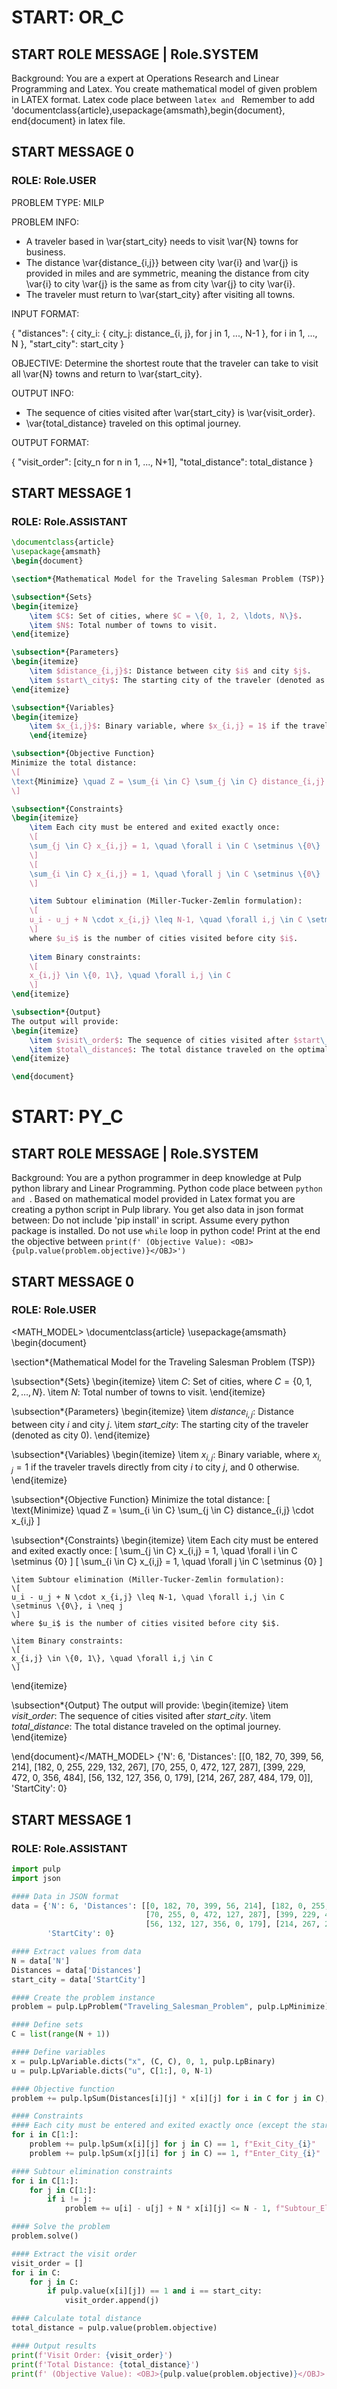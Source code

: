 # START: OR_C 
## START ROLE MESSAGE | Role.SYSTEM 
Background: You are a expert at Operations Research and Linear Programming and Latex. You create mathematical model of given problem in LATEX format. Latex code place between ```latex and ``` Remember to add 'documentclass{article},usepackage{amsmath},begin{document}, end{document} in latex file. 
## START MESSAGE 0 
### ROLE: Role.USER
<DESCRIPTION>
PROBLEM TYPE: MILP

PROBLEM INFO:

- A traveler based in \var{start_city} needs to visit \var{N} towns for business.
- The distance \var{distance_{i,j}} between city \var{i} and \var{j} is provided in miles and are symmetric, meaning the distance from city \var{i} to city \var{j} is the same as from city \var{j} to city \var{i}.
- The traveler must return to \var{start_city} after visiting all towns.

INPUT FORMAT: 

{
    "distances": {
        city_i: {
            city_j: distance_{i, j},
            for j in 1, ..., N-1
        },
        for i in 1, ..., N
    },
    "start_city": start_city
}

OBJECTIVE: Determine the shortest route that the traveler can take to visit all \var{N} towns and return to \var{start_city}.

OUTPUT INFO:

- The sequence of cities visited after \var{start_city} is \var{visit_order}.
- \var{total_distance} traveled on this optimal journey.

OUTPUT FORMAT:

{
    "visit_order": [city_n for n in 1, ..., N+1],
    "total_distance": total_distance
}
</DESCRIPTION>


## START MESSAGE 1 
### ROLE: Role.ASSISTANT
```latex
\documentclass{article}
\usepackage{amsmath}
\begin{document}

\section*{Mathematical Model for the Traveling Salesman Problem (TSP)}

\subsection*{Sets}
\begin{itemize}
    \item $C$: Set of cities, where $C = \{0, 1, 2, \ldots, N\}$.
    \item $N$: Total number of towns to visit.
\end{itemize}

\subsection*{Parameters}
\begin{itemize}
    \item $distance_{i,j}$: Distance between city $i$ and city $j$.
    \item $start\_city$: The starting city of the traveler (denoted as city 0).
\end{itemize}

\subsection*{Variables}
\begin{itemize}
    \item $x_{i,j}$: Binary variable, where $x_{i,j} = 1$ if the traveler travels directly from city $i$ to city $j$, and $0$ otherwise.
    \end{itemize}

\subsection*{Objective Function}
Minimize the total distance:
\[
\text{Minimize} \quad Z = \sum_{i \in C} \sum_{j \in C} distance_{i,j} \cdot x_{i,j}
\]

\subsection*{Constraints}
\begin{itemize}
    \item Each city must be entered and exited exactly once:
    \[
    \sum_{j \in C} x_{i,j} = 1, \quad \forall i \in C \setminus \{0\}
    \]
    \[
    \sum_{i \in C} x_{i,j} = 1, \quad \forall j \in C \setminus \{0\}
    \]

    \item Subtour elimination (Miller-Tucker-Zemlin formulation):
    \[
    u_i - u_j + N \cdot x_{i,j} \leq N-1, \quad \forall i,j \in C \setminus \{0\}, i \neq j
    \]
    where $u_i$ is the number of cities visited before city $i$.
    
    \item Binary constraints:
    \[
    x_{i,j} \in \{0, 1\}, \quad \forall i,j \in C
    \]
\end{itemize}

\subsection*{Output}
The output will provide:
\begin{itemize}
    \item $visit\_order$: The sequence of cities visited after $start\_city$.
    \item $total\_distance$: The total distance traveled on the optimal journey.
\end{itemize}

\end{document}
```

# START: PY_C 
## START ROLE MESSAGE | Role.SYSTEM 
Background: You are a python programmer in deep knowledge at Pulp python library and Linear Programming. Python code place between ```python and ```. Based on mathematical model provided in Latex format you are creating a python script in Pulp library. You get also data in json format between: <DATA></DATA> Do not include 'pip install' in script. Assume every python package is installed. Do not use `while` loop in python code! Print at the end the objective between <OBJ></OBJ> `print(f' (Objective Value): <OBJ>{pulp.value(problem.objective)}</OBJ>')` 
## START MESSAGE 0 
### ROLE: Role.USER
<MATH_MODEL>
\documentclass{article}
\usepackage{amsmath}
\begin{document}

\section*{Mathematical Model for the Traveling Salesman Problem (TSP)}

\subsection*{Sets}
\begin{itemize}
    \item $C$: Set of cities, where $C = \{0, 1, 2, \ldots, N\}$.
    \item $N$: Total number of towns to visit.
\end{itemize}

\subsection*{Parameters}
\begin{itemize}
    \item $distance_{i,j}$: Distance between city $i$ and city $j$.
    \item $start\_city$: The starting city of the traveler (denoted as city 0).
\end{itemize}

\subsection*{Variables}
\begin{itemize}
    \item $x_{i,j}$: Binary variable, where $x_{i,j} = 1$ if the traveler travels directly from city $i$ to city $j$, and $0$ otherwise.
    \end{itemize}

\subsection*{Objective Function}
Minimize the total distance:
\[
\text{Minimize} \quad Z = \sum_{i \in C} \sum_{j \in C} distance_{i,j} \cdot x_{i,j}
\]

\subsection*{Constraints}
\begin{itemize}
    \item Each city must be entered and exited exactly once:
    \[
    \sum_{j \in C} x_{i,j} = 1, \quad \forall i \in C \setminus \{0\}
    \]
    \[
    \sum_{i \in C} x_{i,j} = 1, \quad \forall j \in C \setminus \{0\}
    \]

    \item Subtour elimination (Miller-Tucker-Zemlin formulation):
    \[
    u_i - u_j + N \cdot x_{i,j} \leq N-1, \quad \forall i,j \in C \setminus \{0\}, i \neq j
    \]
    where $u_i$ is the number of cities visited before city $i$.
    
    \item Binary constraints:
    \[
    x_{i,j} \in \{0, 1\}, \quad \forall i,j \in C
    \]
\end{itemize}

\subsection*{Output}
The output will provide:
\begin{itemize}
    \item $visit\_order$: The sequence of cities visited after $start\_city$.
    \item $total\_distance$: The total distance traveled on the optimal journey.
\end{itemize}

\end{document}</MATH_MODEL>
<DATA>
{'N': 6, 'Distances': [[0, 182, 70, 399, 56, 214], [182, 0, 255, 229, 132, 267], [70, 255, 0, 472, 127, 287], [399, 229, 472, 0, 356, 484], [56, 132, 127, 356, 0, 179], [214, 267, 287, 484, 179, 0]], 'StartCity': 0}</DATA>


## START MESSAGE 1 
### ROLE: Role.ASSISTANT
```python
import pulp
import json

#### Data in JSON format
data = {'N': 6, 'Distances': [[0, 182, 70, 399, 56, 214], [182, 0, 255, 229, 132, 267],
                              [70, 255, 0, 472, 127, 287], [399, 229, 472, 0, 356, 484],
                              [56, 132, 127, 356, 0, 179], [214, 267, 287, 484, 179, 0]], 
        'StartCity': 0}

#### Extract values from data
N = data['N']
Distances = data['Distances']
start_city = data['StartCity']

#### Create the problem instance
problem = pulp.LpProblem("Traveling_Salesman_Problem", pulp.LpMinimize)

#### Define sets
C = list(range(N + 1))

#### Define variables
x = pulp.LpVariable.dicts("x", (C, C), 0, 1, pulp.LpBinary)
u = pulp.LpVariable.dicts("u", C[1:], 0, N-1)

#### Objective function
problem += pulp.lpSum(Distances[i][j] * x[i][j] for i in C for j in C), "Total_Distance"

#### Constraints
#### Each city must be entered and exited exactly once (except the starting city)
for i in C[1:]:
    problem += pulp.lpSum(x[i][j] for j in C) == 1, f"Exit_City_{i}"
    problem += pulp.lpSum(x[j][i] for j in C) == 1, f"Enter_City_{i}"

#### Subtour elimination constraints
for i in C[1:]:
    for j in C[1:]:
        if i != j:
            problem += u[i] - u[j] + N * x[i][j] <= N - 1, f"Subtour_Elimination_{i}_{j}"

#### Solve the problem
problem.solve()

#### Extract the visit order
visit_order = []
for i in C:
    for j in C:
        if pulp.value(x[i][j]) == 1 and i == start_city:
            visit_order.append(j)

#### Calculate total distance
total_distance = pulp.value(problem.objective)

#### Output results
print(f'Visit Order: {visit_order}')
print(f'Total Distance: {total_distance}')
print(f' (Objective Value): <OBJ>{pulp.value(problem.objective)}</OBJ>')
```

